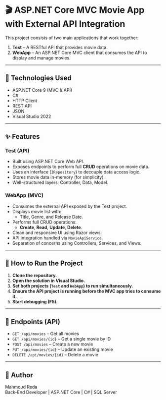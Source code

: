 # 🎬 ASP.NET Core MVC Movie App with External API Integration

This project consists of two main applications that work together:

1. **Test** – A RESTful API that provides movie data.
2. **WebApp** – An ASP.NET Core MVC client that consumes the API to display and manage movies.

---

## 🔧 Technologies Used

- ASP.NET Core 9 (MVC & API)
- C#
- HTTP Client
- REST API
- JSON
- Visual Studio 2022

---

## ✨ Features

### Test (API)

- Built using ASP.NET Core Web API.
- Exposes endpoints to perform full **CRUD** operations on movie data.
- Uses an interface (`IRepository`) to decouple data access logic.
- Stores movie data in-memory (for simplicity).
- Well-structured layers: Controller, Data, Model.

### WebApp (MVC)

- Consumes the external API exposed by the Test project.
- Displays movie list with:
  - Title, Genre, and Release Date.
- Performs full CRUD operations:
  - **Create**, **Read**, **Update**, **Delete**.
- Clean and responsive UI using Razor views.
- API integration handled via `MovieApiService`.
- Separation of concerns using Controllers, Services, and Views.

---

## 🚀 How to Run the Project

1. **Clone the repository.**
2. **Open the solution in Visual Studio.**
3. **Set both projects (`Test` and `WebApp`) to run simultaneously.**
4. **Ensure the API project is running before the MVC app tries to consume it.**
5. **Start debugging (F5).**

---

## 📌 Endpoints (API)

- `GET /api/movies` – Get all movies
- `GET /api/movies/{id}` – Get a single movie by ID
- `POST /api/movies` – Create a new movie
- `PUT /api/movies/{id}` – Update an existing movie
- `DELETE /api/movies/{id}` – Delete a movie

---

## 👤 Author

Mahmoud Reda  
Back-End Developer | ASP.NET Core | C# | SQL Server

